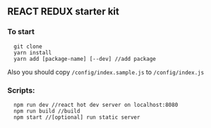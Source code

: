 ## REACT REDUX starter kit

### To start
```
  git clone
  yarn install
  yarn add [package-name] [--dev] //add package
```
Also you should copy `/config/index.sample.js` to `/config/index.js`

### Scripts:
```
  npm run dev //react hot dev server on localhost:8080
  npm run build //build
  npm start //[optional] run static server
```
